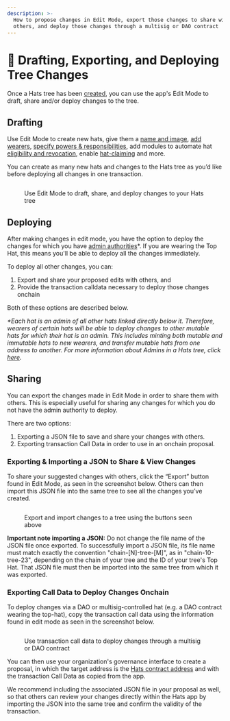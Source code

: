 ```yaml
---
description: >-
  How to propose changes in Edit Mode, export those changes to share with
  others, and deploy those changes through a multisig or DAO contract
---
```


# 🌳 Drafting, Exporting, and Deploying Tree Changes

Once a Hats tree has been [created](creating-my-first-hat.md#1.-creating-a-new-tree), you can use the app's Edit Mode to draft, share and/or deploy changes to the tree.&#x20;

## Drafting

Use Edit Mode to create new hats, give them a [name and image](setting-a-hats-basic-properties.md), [add wearers](adding-wearers.md), [specify powers & responsibilities](connecting-hats-w-authorities-and-responsibilities/documenting-hat-powers-and-responsibilities.md), add modules to automate hat [eligibility and revocation](setting-accountabilities/eligibility-requirements-for-wearers.md), enable [hat-claiming](making-hats-claimable.md) and more.&#x20;

You can create as many new hats and changes to the Hats tree as you’d like before deploying all changes in one transaction.&#x20;

<figure><img src="https://lh7-us.googleusercontent.com/1fftIQh9W2kDYhOZSp1seaeN_PzP8Vi0o7fdm7hgaOS1esyxE5JjtZn3OFqzbq4KxvwYAp-rNbRNpZKRdBONL-Ad9nXCX52USWkXT5b6bJtGQ3jno4jddCAa0B_93IGKneaoFJG7tOw1JL14N26T2Ew" alt=""><figcaption><p>Use Edit Mode to draft, share, and deploy changes to your Hats tree</p></figcaption></figure>

## Deploying

After making changes in edit mode, you have the option to deploy the changes for which you have [admin authorities](setting-accountabilities/admins-creating-issuing-and-revising-hats.md)\*. If you are wearing the Top Hat, this means you'll be able to deploy all the changes immediately.

To deploy all other changes, you can:

1. Export and share your proposed edits with others, and&#x20;
2. Provide the transaction calldata necessary to deploy those changes onchain

Both of these options are described below.

_\*Each hat is an admin of all other hats linked directly below it. Therefore, wearers of certain hats will be able to deploy changes to other mutable hats for which their hat is an admin. This includes minting both mutable and immutable hats to new wearers, and transfer mutable hats from one address to another. For more information about Admins in a Hats tree, click_ [_here_](setting-accountabilities/admins-creating-issuing-and-revising-hats.md)_._

## Sharing

You can export the changes made in Edit Mode in order to share them with others. This is especially useful for sharing any changes for which you do not have the admin authority to deploy. &#x20;

There are two options:

1. Exporting a JSON file to save and share your changes with others.
2. Exporting transaction Call Data in order to use in an onchain proposal.

### Exporting & Importing a JSON to Share & View Changes

To share your suggested changes with others, click the “Export” button found in Edit Mode, as seen in the screenshot below. Others can then import this JSON file into the same tree to see all the changes you’ve created.&#x20;

<figure><img src="https://lh7-us.googleusercontent.com/HTP0014QPYzyHMq6-JkW4e571VT-dpMx9dBIwqYhIVVgIDE_EzZBqcDnQqQteARn0qR0Z781ExFN46DpLn8yIvy_huRfulj5WgyFFk4JicvRJLhBAzO6SDBm93JEudzt7ZefqfuiE3HtRqIm19VsmF0" alt=""><figcaption><p>Export and import changes to a tree using the buttons seen above</p></figcaption></figure>

**Important note importing a JSON:** Do not change the file name of the JSON file once exported. To successfully import a JSON file, its file name must match exactly the convention "chain-\[N]-tree-\[M]", as in "chain-10-tree-23", depending on the chain of your tree and the ID of your tree's Top Hat. That JSON file must then be imported into the same tree from which it was exported.

### Exporting Call Data to Deploy Changes Onchain

To deploy changes via a DAO or multisig-controlled hat (e.g. a DAO contract wearing the top-hat), copy the transaction call data using the information found in edit mode as seen in the screenshot below.&#x20;

<figure><img src="https://lh7-us.googleusercontent.com/rqSJsl2uUqEfMtsobOUPDN7BC6VXdfJj6aEW1bq4dYK-WwoDCEWT8n2cPS7mcslg9OKB8Mfs8EAuj1Tedipq5zEaIpOVnAd7MmLLxyCuT7G4Hk5t1d9W6ar6o3yZCzCE2jxXcUykexKRDFHoy_OUJbs" alt=""><figcaption><p>Use transaction call data to deploy changes through a multisig or DAO contract</p></figcaption></figure>

You can then use your organization's governance interface to create a proposal, in which the target address is the [Hats contract address](connecting-hats-with-authorities/hats-protocol-contract-addresses.md) and with the transaction Call Data as copied from the app.&#x20;

We recommend including the associated JSON file in your proposal as well, so that others can review your changes directly within the Hats app by importing the JSON into the same tree and confirm the validity of the transaction.
